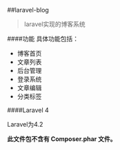 ##laravel-blog

>laravel实现的博客系统

####功能
具体功能包括：

* 博客首页
* 文章列表
* 后台管理
* 登录系统
* 文章编辑
* 分类标签

####Laravel 4 

Laravel为4.2 

**此文件包不含有 Composer.phar 文件。**

